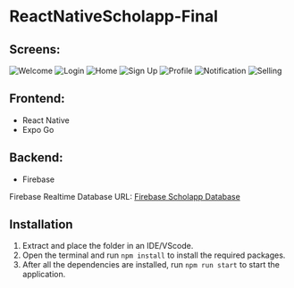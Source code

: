 # ReactNativeScholapp-Final
## Screens:
![Welcome](https://snipboard.io/b8H9nD.jpg) ![Login](https://snipboard.io/ZcFG9p.jpg)
![Home](https://snipboard.io/4tO2Dc.jpg) ![Sign Up](https://snipboard.io/xplR1k.jpg)
![Profile](https://snipboard.io/RWvrc6.jpg) ![Notification](https://snipboard.io/lDPLSK.jpg)
![Selling](https://snipboard.io/iId3vN.jpg)
## Frontend:
- React Native
- Expo Go

## Backend:
- Firebase

Firebase Realtime Database URL: [Firebase Scholapp Database](https://console.firebase.google.com/project/authfirebasescholapp/database/authfirebasescholapp-default-rtdb/data)

## Installation
1. Extract and place the folder in an IDE/VScode.
2. Open the terminal and run `npm install` to install the required packages.
3. After all the dependencies are installed, run `npm run start` to start the application.
